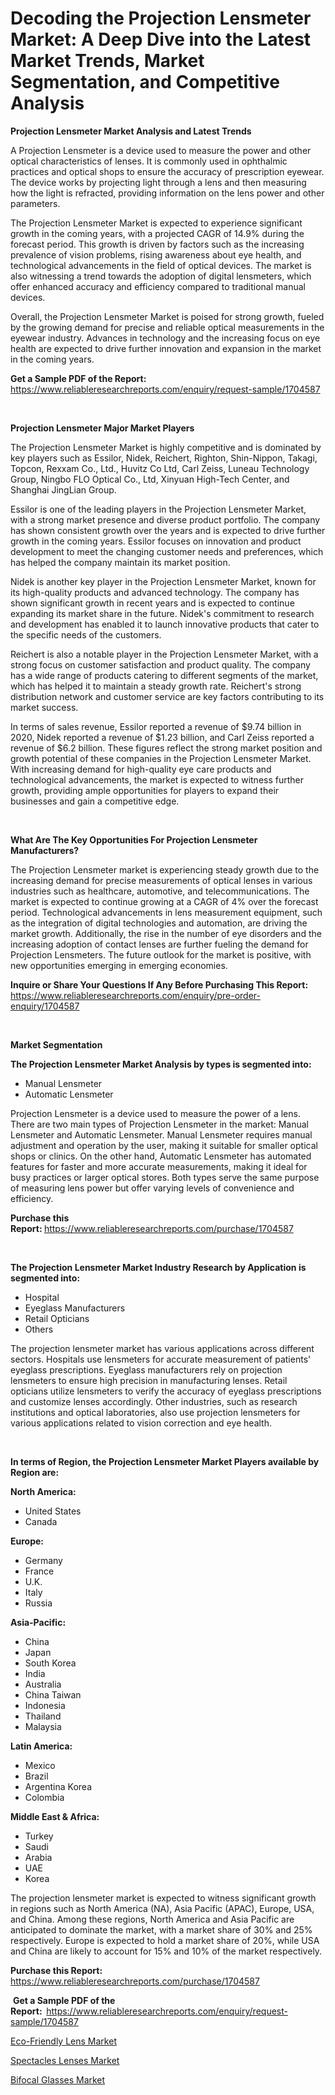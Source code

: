<p><h1>Decoding the Projection Lensmeter Market: A Deep Dive into the Latest Market Trends, Market Segmentation, and Competitive Analysis</h1></p><p><strong>Projection Lensmeter Market Analysis and Latest Trends</strong></p>
<p><p>A Projection Lensmeter is a device used to measure the power and other optical characteristics of lenses. It is commonly used in ophthalmic practices and optical shops to ensure the accuracy of prescription eyewear. The device works by projecting light through a lens and then measuring how the light is refracted, providing information on the lens power and other parameters.</p><p>The Projection Lensmeter Market is expected to experience significant growth in the coming years, with a projected CAGR of 14.9% during the forecast period. This growth is driven by factors such as the increasing prevalence of vision problems, rising awareness about eye health, and technological advancements in the field of optical devices. The market is also witnessing a trend towards the adoption of digital lensmeters, which offer enhanced accuracy and efficiency compared to traditional manual devices.</p><p>Overall, the Projection Lensmeter Market is poised for strong growth, fueled by the growing demand for precise and reliable optical measurements in the eyewear industry. Advances in technology and the increasing focus on eye health are expected to drive further innovation and expansion in the market in the coming years.</p></p>
<p><strong>Get a Sample PDF of the Report:&nbsp;</strong> <a href="https://www.reliableresearchreports.com/enquiry/request-sample/1704587">https://www.reliableresearchreports.com/enquiry/request-sample/1704587</a></p>
<p>&nbsp;</p>
<p><strong>Projection Lensmeter Major Market Players</strong></p>
<p><p>The Projection Lensmeter Market is highly competitive and is dominated by key players such as Essilor, Nidek, Reichert, Righton, Shin-Nippon, Takagi, Topcon, Rexxam Co., Ltd., Huvitz Co Ltd, Carl Zeiss, Luneau Technology Group, Ningbo FLO Optical Co., Ltd, Xinyuan High-Tech Center, and Shanghai JingLian Group.</p><p>Essilor is one of the leading players in the Projection Lensmeter Market, with a strong market presence and diverse product portfolio. The company has shown consistent growth over the years and is expected to drive further growth in the coming years. Essilor focuses on innovation and product development to meet the changing customer needs and preferences, which has helped the company maintain its market position.</p><p>Nidek is another key player in the Projection Lensmeter Market, known for its high-quality products and advanced technology. The company has shown significant growth in recent years and is expected to continue expanding its market share in the future. Nidek's commitment to research and development has enabled it to launch innovative products that cater to the specific needs of the customers.</p><p>Reichert is also a notable player in the Projection Lensmeter Market, with a strong focus on customer satisfaction and product quality. The company has a wide range of products catering to different segments of the market, which has helped it to maintain a steady growth rate. Reichert's strong distribution network and customer service are key factors contributing to its market success.</p><p>In terms of sales revenue, Essilor reported a revenue of $9.74 billion in 2020, Nidek reported a revenue of $1.23 billion, and Carl Zeiss reported a revenue of $6.2 billion. These figures reflect the strong market position and growth potential of these companies in the Projection Lensmeter Market. With increasing demand for high-quality eye care products and technological advancements, the market is expected to witness further growth, providing ample opportunities for players to expand their businesses and gain a competitive edge.</p></p>
<p>&nbsp;</p>
<p><strong>What Are The Key Opportunities For Projection Lensmeter Manufacturers?</strong></p>
<p><p>The Projection Lensmeter market is experiencing steady growth due to the increasing demand for precise measurements of optical lenses in various industries such as healthcare, automotive, and telecommunications. The market is expected to continue growing at a CAGR of 4% over the forecast period. Technological advancements in lens measurement equipment, such as the integration of digital technologies and automation, are driving the market growth. Additionally, the rise in the number of eye disorders and the increasing adoption of contact lenses are further fueling the demand for Projection Lensmeters. The future outlook for the market is positive, with new opportunities emerging in emerging economies.</p></p>
<p><strong>Inquire or Share Your Questions If Any Before Purchasing This Report:</strong> <a href="https://www.reliableresearchreports.com/enquiry/pre-order-enquiry/1704587">https://www.reliableresearchreports.com/enquiry/pre-order-enquiry/1704587</a></p>
<p>&nbsp;</p>
<p><strong>Market Segmentation</strong></p>
<p><strong>The Projection Lensmeter Market Analysis by types is segmented into:</strong></p>
<p><ul><li>Manual Lensmeter</li><li>Automatic Lensmeter</li></ul></p>
<p><p>Projection Lensmeter is a device used to measure the power of a lens. There are two main types of Projection Lensmeter in the market: Manual Lensmeter and Automatic Lensmeter. Manual Lensmeter requires manual adjustment and operation by the user, making it suitable for smaller optical shops or clinics. On the other hand, Automatic Lensmeter has automated features for faster and more accurate measurements, making it ideal for busy practices or larger optical stores. Both types serve the same purpose of measuring lens power but offer varying levels of convenience and efficiency.</p></p>
<p><strong>Purchase this Report:&nbsp;</strong><a href="https://www.reliableresearchreports.com/purchase/1704587">https://www.reliableresearchreports.com/purchase/1704587</a></p>
<p>&nbsp;</p>
<p><strong>The Projection Lensmeter Market Industry Research by Application is segmented into:</strong></p>
<p><ul><li>Hospital</li><li>Eyeglass Manufacturers</li><li>Retail Opticians</li><li>Others</li></ul></p>
<p><p>The projection lensmeter market has various applications across different sectors. Hospitals use lensmeters for accurate measurement of patients' eyeglass prescriptions. Eyeglass manufacturers rely on projection lensmeters to ensure high precision in manufacturing lenses. Retail opticians utilize lensmeters to verify the accuracy of eyeglass prescriptions and customize lenses accordingly. Other industries, such as research institutions and optical laboratories, also use projection lensmeters for various applications related to vision correction and eye health.</p></p>
<p>&nbsp;</p>
<p><strong>In terms of Region, the Projection Lensmeter Market Players available by Region are:</strong></p>
<p>
    <p> <strong> North America: </strong>
        <ul>
            <li>United States</li>
            <li>Canada</li>
        </ul>
        </p> 
    <p> <strong> Europe: </strong>
        <ul>
            <li>Germany</li>
            <li>France</li>
            <li>U.K.</li>
            <li>Italy</li>
            <li>Russia</li>
        </ul>
        </p> 
    <p> <strong> Asia-Pacific: </strong>
        <ul>
            <li>China</li>
            <li>Japan</li>
            <li>South Korea</li>
            <li>India</li>
            <li>Australia</li>
            <li>China Taiwan</li>
            <li>Indonesia</li>
            <li>Thailand</li>
            <li>Malaysia</li>
        </ul>
        </p> 
    <p> <strong> Latin America: </strong>
        <ul>
            <li>Mexico</li>
            <li>Brazil</li>
            <li>Argentina Korea</li>
            <li>Colombia</li>
        </ul>
        </p> 
    <p> <strong> Middle East & Africa: </strong>
        <ul>
            <li>Turkey</li>
            <li>Saudi</li>
            <li>Arabia</li>
            <li>UAE</li>
            <li>Korea</li>
        </ul>
    </p>
    </p>
<p><p>The projection lensmeter market is expected to witness significant growth in regions such as North America (NA), Asia Pacific (APAC), Europe, USA, and China. Among these regions, North America and Asia Pacific are anticipated to dominate the market, with a market share of 30% and 25% respectively. Europe is expected to hold a market share of 20%, while USA and China are likely to account for 15% and 10% of the market respectively.</p></p>
<p><strong>Purchase this Report: </strong><a href="https://www.reliableresearchreports.com/purchase/1704587">https://www.reliableresearchreports.com/purchase/1704587</a></p>
<p>&nbsp;<strong>Get a Sample PDF of the Report:&nbsp;&nbsp;</strong><a href="https://www.reliableresearchreports.com/enquiry/request-sample/1704587">https://www.reliableresearchreports.com/enquiry/request-sample/1704587</a></p>
<p><strong></strong></p>
<p><p><a href="https://github.com/Glendatilghmankmgz0rbhwpy/Market-Research-Report-List-1/blob/main/eco-friendly-lens-market.md">Eco-Friendly Lens Market</a></p><p><a href="https://github.com/BryceTownsendr/Market-Research-Report-List-3/blob/main/spectacles-lenses-market.md">Spectacles Lenses Market</a></p><p><a href="https://github.com/mahnoor2003/Market-Research-Report-List-3/blob/main/bifocal-glasses-market.md">Bifocal Glasses Market</a></p></p>